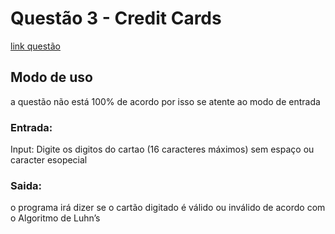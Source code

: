 # Questão 3 - Credit Cards
[link questão](https://cs50.harvard.edu/x/2023/psets/1/credit/)

## Modo de uso
a questão não está 100% de acordo por isso se atente ao modo de entrada
### Entrada:
Input: Digite os digitos do cartao (16 caracteres máximos) sem espaço ou caracter esopecial
### Saida:
o programa irá dizer se o cartão digitado é válido ou inválido de acordo com o Algoritmo de Luhn’s 
